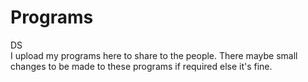 # Programs
DS<br/>
I upload my programs here to share to the people.
There maybe small changes to be made to these programs if required else it's fine.
